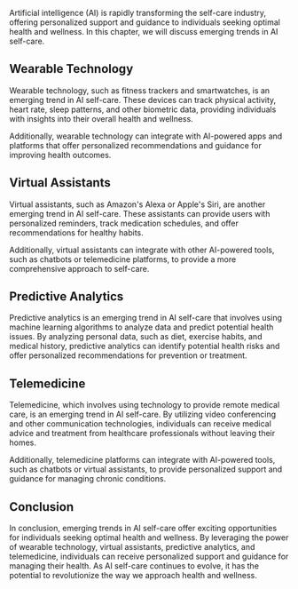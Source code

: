 
Artificial intelligence (AI) is rapidly transforming the self-care industry, offering personalized support and guidance to individuals seeking optimal health and wellness. In this chapter, we will discuss emerging trends in AI self-care.

Wearable Technology
-------------------

Wearable technology, such as fitness trackers and smartwatches, is an emerging trend in AI self-care. These devices can track physical activity, heart rate, sleep patterns, and other biometric data, providing individuals with insights into their overall health and wellness.

Additionally, wearable technology can integrate with AI-powered apps and platforms that offer personalized recommendations and guidance for improving health outcomes.

Virtual Assistants
------------------

Virtual assistants, such as Amazon's Alexa or Apple's Siri, are another emerging trend in AI self-care. These assistants can provide users with personalized reminders, track medication schedules, and offer recommendations for healthy habits.

Additionally, virtual assistants can integrate with other AI-powered tools, such as chatbots or telemedicine platforms, to provide a more comprehensive approach to self-care.

Predictive Analytics
--------------------

Predictive analytics is an emerging trend in AI self-care that involves using machine learning algorithms to analyze data and predict potential health issues. By analyzing personal data, such as diet, exercise habits, and medical history, predictive analytics can identify potential health risks and offer personalized recommendations for prevention or treatment.

Telemedicine
------------

Telemedicine, which involves using technology to provide remote medical care, is an emerging trend in AI self-care. By utilizing video conferencing and other communication technologies, individuals can receive medical advice and treatment from healthcare professionals without leaving their homes.

Additionally, telemedicine platforms can integrate with AI-powered tools, such as chatbots or virtual assistants, to provide personalized support and guidance for managing chronic conditions.

Conclusion
----------

In conclusion, emerging trends in AI self-care offer exciting opportunities for individuals seeking optimal health and wellness. By leveraging the power of wearable technology, virtual assistants, predictive analytics, and telemedicine, individuals can receive personalized support and guidance for managing their health. As AI self-care continues to evolve, it has the potential to revolutionize the way we approach health and wellness.
